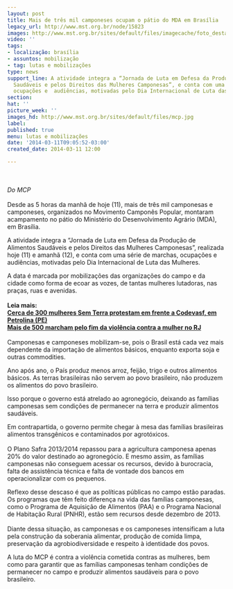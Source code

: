 ```yaml
---
layout: post
title: Mais de três mil camponeses ocupam o pátio do MDA em Brasília
legacy_url: http://www.mst.org.br/node/15823
images: http://www.mst.org.br/sites/default/files/imagecache/foto_destaque/mcp.jpg
video: ''
tags:
- localização: brasília
- assuntos: mobilização
- tag: lutas e mobilizações
type: news
support_line: A atividade integra a “Jornada de Luta em Defesa da Produção de  Alimentos
  Saudáveis e pelos Direitos das Mulheres Camponesas”, e conta com uma série de marchas,
  ocupações e  audiências, motivadas pelo Dia Internacional de Luta das Mulheres.
section: 
hat: ''
picture_week: ''
images_hd: http://www.mst.org.br/sites/default/files/mcp.jpg
label: 
published: true
menu: lutas e mobilizações
date: '2014-03-11T09:05:52-03:00'
created_date: 2014-03-11 12:00

---
```

<p><br><br><em>Do MCP<br></em><br>Desde as 5 horas da manhã de hoje (11), mais de três mil camponesas e camponeses, organizados no Movimento Camponês Popular, montaram acampamento no pátio do Ministério do Desenvolvimento Agrário (MDA), em Brasília.</p><p>A atividade integra a “Jornada de Luta em Defesa da Produção de Alimentos Saudáveis e pelos Direitos das Mulheres Camponesas”, realizada hoje (11) e amanhã (12), e conta com uma série de marchas, ocupações e audiências, motivadas pelo Dia Internacional de Luta das Mulheres.</p><p>A data é marcada por mobilizações das organizações do campo e da cidade como forma de ecoar as vozes, de tantas mulheres lutadoras, nas praças, ruas e avenidas.<br><br><strong>Leia mais:<br></strong><a href="http://www.mst.org.br/node/15820"><strong>Cerca de 300 mulheres Sem Terra protestam em frente a Codevasf, em Petrolina (PE) <br></strong></a><a href="http://www.mst.org.br/node/15822"><strong>Mais de 500 marcham pelo fim da violência contra a mulher no RJ </strong><br></a><br>Camponesas e camponeses mobilizam-se, pois o Brasil está cada vez mais dependente da importação de alimentos básicos, enquanto exporta soja e outras commodities.</p><p>Ano após ano, o País produz menos arroz, feijão, trigo e outros alimentos básicos. As terras brasileiras não servem ao povo brasileiro, não produzem os alimentos do povo brasileiro.</p><p>Isso porque o governo está atrelado ao agronegócio, deixando as famílias camponesas sem condições de permanecer na terra e produzir alimentos saudáveis.</p><p>Em contrapartida, o governo permite chegar à mesa das famílias brasileiras alimentos transgênicos e contaminados por agrotóxicos.<br><br>O Plano Safra 2013/2014 repassou para a agricultura camponesa apenas 20% do valor destinado ao agronegócio. E mesmo assim, as famílias camponesas não conseguem acessar os recursos, devido à burocracia, falta de assistência técnica e falta de vontade dos bancos em operacionalizar com os pequenos.</p><p>Reflexo desse descaso é que as políticas públicas no campo estão paradas. Os programas que têm feito diferença na vida das famílias camponesas, como o Programa de Aquisição de Alimentos (PAA) e o Programa Nacional de Habitação Rural (PNHR), estão sem recursos desde dezembro de 2013.<br><br>Diante dessa situação, as camponesas e os camponeses intensificam a luta pela construção da soberania alimentar, produção de comida limpa, preservação da agrobiodiversidade e respeito à identidade dos povos.</p><p>A luta do MCP é contra a violência cometida contras as mulheres, bem como para garantir que as famílias camponesas tenham condições de permanecer no campo e produzir alimentos saudáveis para o povo brasileiro.</p><p>&nbsp;</p>
